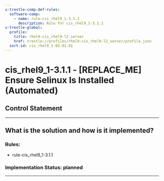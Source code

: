 ```yaml
---
x-trestle-comp-def-rules:
  software-comp:
    - name: rule-cis_rhel9_1-3.1.1
      description: Rule for cis_rhel9_1-3.1.1
x-trestle-global:
  profile:
    title: rhel9-cis_rhel9-l2_server
    href: trestle://profiles/rhel9-cis_rhel9-l2_server/profile.json
  sort-id: cis_rhel9_1-03.01.01
---
```


# cis_rhel9_1-3.1.1 - \[REPLACE_ME\] Ensure Selinux Is Installed (Automated)

## Control Statement

______________________________________________________________________

## What is the solution and how is it implemented?

<!-- For implementation status enter one of: implemented, partial, planned, alternative, not-applicable -->

<!-- Note that the list of rules under ### Rules: is read-only and changes will not be captured after assembly to JSON -->

<!-- Add control implementation description here for control: cis_rhel9_1-3.1.1 -->

### Rules:

  - rule-cis_rhel9_1-3.1.1

### Implementation Status: planned

______________________________________________________________________
